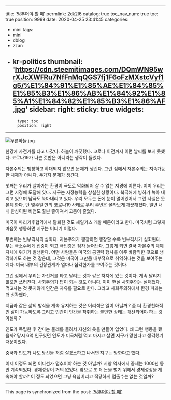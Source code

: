
---
title: '멈추어야 할 때'
permlink: 2dk2l6
catalog: true
toc_nav_num: true
toc: true
position: 9999
date: 2020-04-25 23:41:45
categories:
- mini
tags:
- mini
- dblog
- zzan
- kr-politics
thumbnail: 'https://cdn.steemitimages.com/DQmWN95wrXJcXWFRu7NfFnMqQGS7fj1F6oFzMXstcVyf1g5/%E1%84%91%E1%85%AE%E1%84%85%E1%85%B3%E1%86%AB%E1%84%92%E1%85%A1%E1%84%82%E1%85%B3%E1%86%AF.jpg'
sidebar:
    right:
        sticky: true
widgets:
    -
        type: toc
        position: right
---


![푸른하늘.jpg](https://cdn.steemitimages.com/DQmWN95wrXJcXWFRu7NfFnMqQGS7fj1F6oFzMXstcVyf1g5/%E1%84%91%E1%85%AE%E1%84%85%E1%85%B3%E1%86%AB%E1%84%92%E1%85%A1%E1%84%82%E1%85%B3%E1%86%AF.jpg)



한강에 자전거를 타고 나갔다. 하늘이 깨끗했다. 코로나 이전까지 이런 날씨를 보지 못했다. 코로나19가 나쁜 것만은 아니라는 생각이 들었다.

자본주의는 팽창하고 확대되지 않으면 문제가 생긴다. 그런 점에서 자본주의는 지속가능한 체제가 아니다. 두가지 문제가 생긴다.

첫째는 우리가 살아가는 환경이 극도로 악화되어 살 수 없는 지경에 이른다. 이미 우리는 그런 지경에 도달해 있다. 지구는 자정능력을 상실한 상황이다. 북극해에 빙하가 녹아 내리고 있으며 남극도 녹아내리고 있다. 우리 모두는 돈에 눈이 멀어있어서 그런 사실은 못본체 한다. 단 몇주일 만의 코로나19 사태로 우리 주변은 몰라보게 깨끗해졌다. 일년 내내 만성이된 비염도 훨씬 좋아져서 고통이 줄었다.

미국이 파리기후협약에서 탈퇴한 것도 셰일가스 개발 때문이라고 한다. 미국처럼 그렇게 마음껏 행동하면 지구는 버티기 어렵다.

두번째는 빈부격차의 심화다. 자본주의가 팽창하면 팽창할 수록 빈부격차가 심화된다. 부는 극소수에게 집중이 되고 극빈층은 점차 늘어난다. 그렇게 되면 결국 자본주의 체제자체에 위기가 발생한다. 어떤 사람들은 미국의 공권력 행사를 아주 바람직한 것으로 생각하기도 하는 것 같은데, 그것은 미국이 그만큼 내부적으로 취약하다는 것을 보여주는 예다. 미국 내부의 긴장관계가 얼마나 심각한가를 보여주는 것이다.

그런 점에서 우리는 자전거를 타고 달리는 것과 같은 처지에 있는 것이다. 계속 달리지 않으면 쓰러진다. 사회주의가 답이 되는 것도 아니다. 이미 현실 사회주의는 실패했다. 먹고사는 것 못지않게 인간은 자유를 필요로 한다. 그리고 사회주의하에서 환경 파괴는 더 심각했다.

지금과 같은 삶의 방식을 계속 유지하는 것은 어리석은 일이 아닐까 ? 좀 더 환경친화적인 삶이 가능하도록 그리고 인간이 인간을 착취하는 불안한 상태는 개선되어야 하는 것 아닐까 ?

인도가 독립한 후 간디는 물레를 돌려서 자신의 옷을 만들어 입었다. 왜 그런 행동을 했을까? 당시 6억 인구였던 인도가 미국처럼 먹고 마시고 살면 지구가 망한다고 생각했기 때문이었다.

중국과 인도가 나도 당신들 처럼 살겠소하고 나서면 지구는 망한다고 했다.

이제 이정도 되면 어디선가 멈추어야 하는 것 아닐까? 서양 역사에서 중세는 1000년 동안 계속되었다. 경제성장이 거의 없었다. 앞으로 또 더 돈을 벌기 위해서 경제성장을 계속해야 할까? 이 정도 되었으면 그냥 욕심버리고 적당하게 멈출수는 없는 것일까?

- - -

This page is synchronized from the post: ['멈추어야 할 때'](https://steemit.com/@oldstone/2dk2l6)
